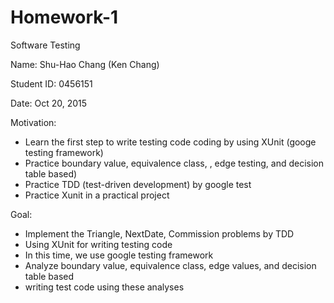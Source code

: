 # Homework-1
Software Testing


Name: Shu-Hao Chang (Ken Chang) 

Student ID: 0456151 

Date: Oct 20, 2015

Motivation:
- Learn the first step to write testing code coding by using XUnit (googe testing framework)
- Practice boundary value, equivalence class, , edge testing, and decision table based)
- Practice TDD (test-driven development) by google test
- Practice Xunit in a practical project

Goal:
- Implement the Triangle, NextDate, Commission problems by TDD
- Using XUnit for writing testing code
- In this time, we use google testing framework
- Analyze boundary value, equivalence class, edge values, and decision table based
- writing test code using these analyses
